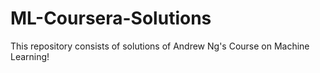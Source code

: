 # ML-Coursera-Solutions

This repository consists of solutions of Andrew Ng's Course on Machine Learning!
